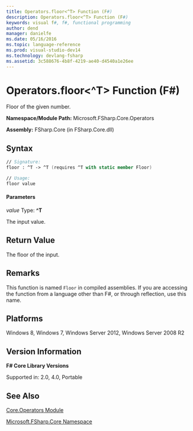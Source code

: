 ```yaml
---
title: Operators.floor<^T> Function (F#)
description: Operators.floor<^T> Function (F#)
keywords: visual f#, f#, functional programming
author: dend
manager: danielfe
ms.date: 05/16/2016
ms.topic: language-reference
ms.prod: visual-studio-dev14
ms.technology: devlang-fsharp
ms.assetid: 3c588676-4b8f-4219-ae40-d4540a1e26ee
---
```


# Operators.floor<^T> Function (F#)

Floor of the given number.

**Namespace/Module Path:** Microsoft.FSharp.Core.Operators

**Assembly:** FSharp.Core (in FSharp.Core.dll)


## Syntax

```fsharp
// Signature:
floor : ^T -> ^T (requires ^T with static member Floor)

// Usage:
floor value
```

#### Parameters
*value*
Type: **^T**


The input value.

## Return Value

The floor of the input.

## Remarks
This function is named `Floor` in compiled assemblies. If you are accessing the function from a language other than F#, or through reflection, use this name.

## Platforms
Windows 8, Windows 7, Windows Server 2012, Windows Server 2008 R2

## Version Information
**F# Core Library Versions**

Supported in: 2.0, 4.0, Portable

## See Also
[Core.Operators Module](Core.Operators-Module-%5BFSharp%5D.md)

[Microsoft.FSharp.Core Namespace](Microsoft.FSharp.Core-Namespace-%5BFSharp%5D.md)
